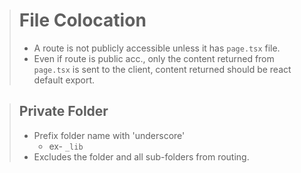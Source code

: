 > # File Colocation
> - A route is not publicly accessible unless it has ```page.tsx``` file.
> - Even if route is public acc., only the content returned from ```page.tsx``` is sent to the client, content returned should be react default export.

> ## Private  Folder
> - Prefix folder name with 'underscore'
>    -  ex- ```_lib``` 
> - Excludes the folder and all sub-folders from routing.
